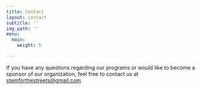 ```yaml
---
title: Contact
layout: contact
subtitle: ''
img_path: ''
menu:
  main:
    weight: 5

---
```

If you have any questions regarding our programs or would like to become a sponsor of our organization, feel free to contact us at [stemforthestreets@gmail.com](mailto:example@example.com).